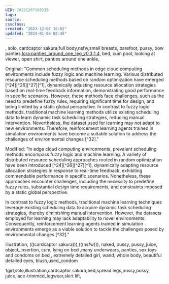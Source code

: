 ```yaml
---
UID: 20231207160235 
tags: 
source: 
cssclass: 
created: "2023-12-07 16:02"
updated: "2024-01-04 02:45"
---
```

, solo, cardcaptor sakura,full body,nsfw,small breasts,  barefoot,  pussy, bow panties,<lora:panties_around_one_leg_v0.3:1.4>, bed, cum pool, looking at viewer, open shirt, panties around one ankle, 



Original:
"Common scheduling methods in edge cloud computing environments include fuzzy logic and machine learning. Various distributed resource scheduling methods based on random optimization have emerged [^24][^26][^27][^1], dynamically adjusting resource allocation strategies based on real-time feedback information, demonstrating good performance in specific scenarios. However, these methods face challenges, such as the need to predefine fuzzy rules, requiring significant time for design, and being limited by a static global perspective. In contrast to fuzzy logic methods, traditional machine learning methods utilize existing scheduling data to learn dynamic task scheduling strategies, reducing manual intervention. Nevertheless, the dataset used for learning may not adapt to new environments. Therefore, reinforcement learning agents trained in simulation environments have become a suitable solution to address the challenges of environmental changes [^32]."

Modified:
"In edge cloud computing environments, prevalent scheduling methods encompass fuzzy logic and machine learning. A variety of distributed resource scheduling approaches rooted in random optimization have been introduced [^24][^26][^27][^1], dynamically adapting resource allocation strategies in response to real-time feedback, exhibiting commendable performance in specific scenarios. Nonetheless, these approaches encounter challenges, including the necessity to predefine fuzzy rules, substantial design time requirements, and constraints imposed by a static global perspective.

In contrast to fuzzy logic methods, traditional machine learning techniques leverage existing scheduling data to acquire dynamic task scheduling strategies, thereby diminishing manual intervention. However, the datasets employed for learning may lack adaptability to novel environments. Consequently, reinforcement learning agents trained in simulation environments emerge as a viable solution to tackle the challenges posed by environmental changes [^32]."



illustration, (((cardcaptor sakura))),(((nsfw))), naked, pussy, pussy_juice, object_insertion, cum, lying on bed ,many underwears, panties, sex toys and condoms on bed , extremely detailed girl, wand, whole body, beautiful detailed eyes, blush,used_condom

1girl,solo,illustration,cardcaptor sakura,bed,spread legs,pussy,pussy juice,lace-trimmed_legwear,skirt lift,